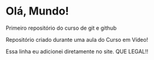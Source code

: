 # Olá, Mundo!
 Primeiro repositório do curso de git e github

 Repositório criado durante uma aula do Curso em Vídeo!
 
Essa linha eu adicionei diretamente no site. QUE LEGAL!!
